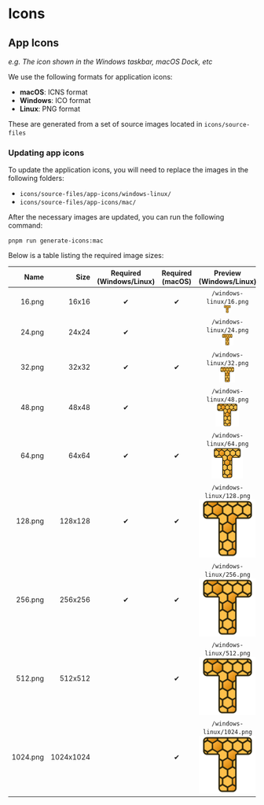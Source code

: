 # Icons

## App Icons

*e.g. The icon shown in the Windows taskbar, macOS Dock, etc*

We use the following formats for application icons:
- **macOS**: ICNS format
- **Windows**: ICO format
- **Linux**: PNG format

These are generated from a set of source images located in `icons/source-files`

### Updating app icons

To update the application icons, you will need to replace the images in the
following folders:
- `icons/source-files/app-icons/windows-linux/`
- `icons/source-files/app-icons/mac/`

After the necessary images are updated, you can run the following command:

```shell
pnpm run generate-icons:mac
```

Below is a table listing the required image sizes:

|     Name |      Size | Required<br/>(Windows/Linux) | Required<br/>(macOS) |                                      Preview (Windows/Linux)                                       |                                Preview (macOS)                                 |
| -------: | --------: | :--------------------------: | :------------------: | :------------------------------------------------------------------------------------------------: | :----------------------------------------------------------------------------: |
|   16.png |     16x16 |           &#10004;           |       &#10004;       |     `/windows-linux/16.png`<br/>![16x16](../icons/source-files/app-icons/windows-linux/16.png)     |     `/mac/16.png`<br/>![16x16](../icons/source-files/app-icons/mac/16.png)     |
|   24.png |     24x24 |           &#10004;           |                      |     `/windows-linux/24.png`<br/>![24x24](../icons/source-files/app-icons/windows-linux/24.png)     |                                                                                |
|   32.png |     32x32 |           &#10004;           |       &#10004;       |     `/windows-linux/32.png`<br/>![32x32](../icons/source-files/app-icons/windows-linux/32.png)     |     `/mac/32.png`<br/>![32x32](../icons/source-files/app-icons/mac/32.png)     |
|   48.png |     48x48 |           &#10004;           |                      |     `/windows-linux/48.png`<br/>![48x48](../icons/source-files/app-icons/windows-linux/48.png)     |                                                                                |
|   64.png |     64x64 |           &#10004;           |       &#10004;       |     `/windows-linux/64.png`<br/>![64x64](../icons/source-files/app-icons/windows-linux/64.png)     |     `/mac/64.png`<br/>![64x64](../icons/source-files/app-icons/mac/64.png)     |
|  128.png |   128x128 |           &#10004;           |       &#10004;       |   `/windows-linux/128.png`<br/>![128x128](../icons/source-files/app-icons/windows-linux/128.png)   |   `/mac/128.png`<br/>![128x128](../icons/source-files/app-icons/mac/128.png)   |
|  256.png |   256x256 |           &#10004;           |       &#10004;       |   `/windows-linux/256.png`<br/>![256x256](../icons/source-files/app-icons/windows-linux/256.png)   |   `/mac/256.png`<br/>![256x256](../icons/source-files/app-icons/mac/256.png)   |
|  512.png |   512x512 |                              |       &#10004;       |   `/windows-linux/512.png`<br/>![512x512](../icons/source-files/app-icons/windows-linux/512.png)   |   `/mac/512.png`<br/>![512x512](../icons/source-files/app-icons/mac/512.png)   |
| 1024.png | 1024x1024 |                              |       &#10004;       | `/windows-linux/1024.png`<br/>![1024x1024](../icons/source-files/app-icons/windows-linux/1024.png) | `/mac/1024.png`<br/>![1024x1024](../icons/source-files/app-icons/mac/1024.png) |

